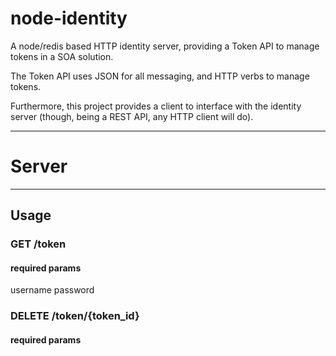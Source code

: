 node-identity
=============

A node/redis based HTTP identity server, providing a Token API to manage tokens in a SOA solution.

The Token API uses JSON for all messaging, and HTTP verbs to manage tokens. 

Furthermore, this project provides a client to interface with the identity server (though, being a REST API, any HTTP client will do). 

----
# Server

----
## Usage

### GET /token
#### required params
username
password

### DELETE /token/{token_id}
#### required params
<none>
